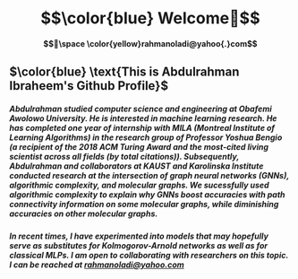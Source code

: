 # $$\color{blue} Welcome👋$$ 
#### $$📧\space \color{yellow}rahmanoladi@yahoo{.}com$$
## $\color{blue} \text{This is Abdulrahman Ibraheem's Github Profile}$  
##### Abdulrahman  studied   computer   science   and   engineering   at   Obafemi   Awolowo   University.   He   is   interested   in   machine   learning   research. He   has completed   one  year   of   internship   with   MILA (Montreal   Institute   of   Learning   Algorithms) in   the   research   group   of   Professor   Yoshua   Bengio  (a   recipient   of   the 2018  ACM   Turing   Award   and the most-cited living scientist across all fields (by total citations)). Subsequently,   Abdulrahman   and   collaborators   at   KAUST   and   Karolinska   Institute   conducted   research   at   the   intersection   of   graph   neural   networks   (GNNs),   algorithmic   complexity,   and    molecular   graphs. We   sucessfully   used   algorithmic   complexity   to   explain   why    GNNs    boost   accuracies  with    path   connectivity   information   on   some   molecular   graphs,   while   diminishing   accuracies   on   other   molecular   graphs.

##### In recent times, I have experimented into models that may hopefully serve as substitutes for Kolmogorov-Arnold networks as well as for classical MLPs. I am open to collaborating with researchers on this topic. I can be reached at rahmanoladi@yahoo.com 


  
<!--
**rahmanoladi/rahmanoladi** is a ✨ _special_ ✨ repository because its `README.md` (this file) appears on your GitHub profile.

Here are some ideas to get you started:

- 🔭 I’m currently working on ...
- 🌱 I’m currently learning ...
- 👯 I’m looking to collaborate on ...
- 🤔 I’m looking for help with ...
- 💬 Ask me about ...
- 📫 How to reach me: ...
- 😄 Pronouns: ...
- ⚡ Fun fact: ...
-->
